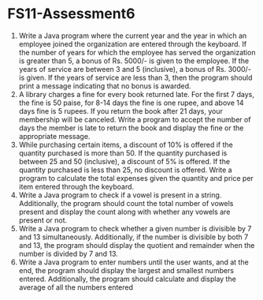 # FS11-Assessment6
1. Write a Java program where the current year and the year in which an
employee joined the organization are entered through the keyboard. If the
number of years for which the employee has served the organization is
greater than 5, a bonus of Rs. 5000/- is given to the employee. If the years
of service are between 3 and 5 (inclusive), a bonus of Rs. 3000/- is given.
If the years of service are less than 3, then the program should print a
message indicating that no bonus is awarded.
2. A library charges a fine for every book returned late. For the first 7 days,
the fine is 50 paise, for 8-14 days the fine is one rupee, and above 14 days
fine is 5 rupees. If you return the book after 21 days, your membership will
be canceled. Write a program to accept the number of days the member is
late to return the book and display the fine or the appropriate message.
3. While purchasing certain items, a discount of 10% is offered if the quantity
purchased is more than 50. If the quantity purchased is between 25 and 50
(inclusive), a discount of 5% is offered. If the quantity purchased is less
than 25, no discount is offered. Write a program to calculate the total
expenses given the quantity and price per item entered through the
keyboard.
4. Write a Java program to check if a vowel is present in a string. Additionally,
the program should count the total number of vowels present and display
the count along with whether any vowels are present or not.
5. Write a Java program to check whether a given number is divisible by 7
and 13 simultaneously. Additionally, if the number is divisible by both 7 and
13, the program should display the quotient and remainder when the
number is divided by 7 and 13.
6. Write a Java program to enter numbers until the user wants, and at the
end, the program should display the largest and smallest numbers entered.
Additionally, the program should calculate and display the average of all
the numbers entered
